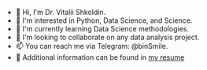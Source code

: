 - 👋 Hi, I'm Dr. Vitalii Shkoldin.
- 👀 I'm interested in Python, Data Science, and Science.
- 🌱 I'm currently learning Data Science methodologies.
- 💞️ I'm looking to collaborate on any data analysis project.
- 📫 You can reach me via Telegram: @binSmile.
- 📙 Additional information can be found in [my resume](https://github.com/binSmile/binSmile/raw/main/Resume%20Dr%20Vitalii%20Shkoldin.pdf)




